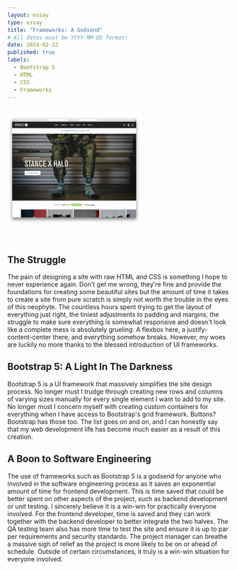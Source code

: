 ```yaml
---
layout: essay
type: essay
title: "Frameworks: A Godsend"
# All dates must be YYYY-MM-DD format!
date: 2024-02-22
published: true
labels:
  - Bootstrap 5
  - HTML
  - CSS
  - Frameworks
---
```


<img src="../img/frameworks/stance.jpg" style="width: 60%; padding: 20px 0 35px 0" alt="Sites">

## The Struggle
The pain of designing a site with raw HTML and CSS is something I hope to never experience again. Don't get me wrong, they're fine and provide the foundations for creating some beautiful sites but the amount of time it takes to create a site from pure scratch is simply not worth the trouble in the eyes of this neophyte. The countless hours spent trying to get the layout of everything just right, the tiniest adjustments to padding and margins, the struggle to make sure everything is somewhat responsive and doesn't look like a complete mess is absolutely grueling. A flexbox here, a justify-content-center there, and everything somehow breaks. However, my woes are luckily no more thanks to the blessed introduction of UI frameworks.

## Bootstrap 5: A Light In The Darkness
Bootstrap 5 is a UI framework that massively simplifies the site design process. No longer must I trudge through creating new rows and columns of varying sizes manually for every single element I want to add to my site. No longer must I concern myself with creating custom containers for everything when I have access to Bootstrap's grid framework. Buttons? Bootstrap has those too. The list goes on and on, and I can honestly say that my web development life has become much easier as a result of this creation.

## A Boon to Software Engineering
The use of frameworks such as Bootstrap 5 is a godsend for anyone who involved in the software engineering process as it saves an exponential amount of time for frontend development. This is time saved that could be better spent on other aspects of the project, such as backend development or unit testing. I sincerely believe it is a win-win for practically everyone involved. For the frontend developer, time is saved and they can work together with the backend developer to better integrate the two halves. The QA testing team also has more time to test the site and ensure it is up to par per requirements and security standards. The project manager can breathe a massive sigh of relief as the project is more likely to be on or ahead of schedule. Outside of certain circumstances, it truly is a win-win situation for everyone involved.

